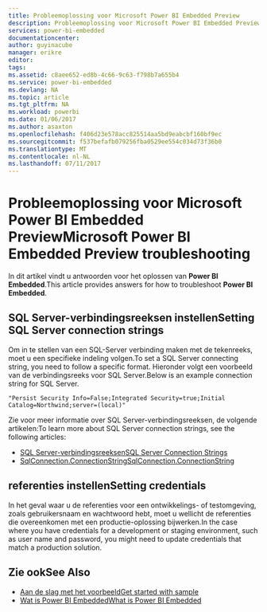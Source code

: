 ```yaml
---
title: Probleemoplossing voor Microsoft Power BI Embedded Preview
description: Probleemoplossing voor Microsoft Power BI Embedded Preview
services: power-bi-embedded
documentationcenter: 
author: guyinacube
manager: erikre
editor: 
tags: 
ms.assetid: c8aee652-ed8b-4c66-9c63-f798b7a655b4
ms.service: power-bi-embedded
ms.devlang: NA
ms.topic: article
ms.tgt_pltfrm: NA
ms.workload: powerbi
ms.date: 01/06/2017
ms.author: asaxton
ms.openlocfilehash: f406d23e578acc825514aa5bd9eabcbf160bf9ec
ms.sourcegitcommit: f537befafb079256fba0529ee554c034d73f36b0
ms.translationtype: MT
ms.contentlocale: nl-NL
ms.lasthandoff: 07/11/2017
---
```

# <a name="microsoft-power-bi-embedded-preview-troubleshooting"></a><span data-ttu-id="c7372-103">Probleemoplossing voor Microsoft Power BI Embedded Preview</span><span class="sxs-lookup"><span data-stu-id="c7372-103">Microsoft Power BI Embedded Preview troubleshooting</span></span>
<span data-ttu-id="c7372-104">In dit artikel vindt u antwoorden voor het oplossen van **Power BI Embedded**.</span><span class="sxs-lookup"><span data-stu-id="c7372-104">This article provides answers for how  to troubleshoot **Power BI Embedded**.</span></span>

<a name="connection-string"/>

## <a name="setting-sql-server-connection-strings"></a><span data-ttu-id="c7372-105">SQL Server-verbindingsreeksen instellen</span><span class="sxs-lookup"><span data-stu-id="c7372-105">Setting SQL Server connection strings</span></span>
<span data-ttu-id="c7372-106">Om in te stellen van een SQL-Server verbinding maken met de tekenreeks, moet u een specifieke indeling volgen.</span><span class="sxs-lookup"><span data-stu-id="c7372-106">To set a SQL Server connecting string, you need to follow a specific format.</span></span> <span data-ttu-id="c7372-107">Hieronder volgt een voorbeeld van de verbindingsreeks voor SQL Server.</span><span class="sxs-lookup"><span data-stu-id="c7372-107">Below is an example connection string for SQL Server.</span></span>

```
"Persist Security Info=False;Integrated Security=true;Initial Catalog=Northwind;server=(local)"
```

<span data-ttu-id="c7372-108">Zie voor meer informatie over SQL Server-verbindingsreeksen, de volgende artikelen:</span><span class="sxs-lookup"><span data-stu-id="c7372-108">To learn more about SQL Server connection strings, see the following articles:</span></span>

* [<span data-ttu-id="c7372-109">SQL Server-verbindingsreeksen</span><span class="sxs-lookup"><span data-stu-id="c7372-109">SQL Server Connection Strings</span></span>](https://msdn.microsoft.com/library/jj653752.aspx)
* [<span data-ttu-id="c7372-110">SqlConnection.ConnectionString</span><span class="sxs-lookup"><span data-stu-id="c7372-110">SqlConnection.ConnectionString</span></span>](https://msdn.microsoft.com/library/system.data.sqlclient.sqlconnection.connectionstring.aspx)

<a name="credentials"/>

## <a name="setting-credentials"></a><span data-ttu-id="c7372-111">referenties instellen</span><span class="sxs-lookup"><span data-stu-id="c7372-111">Setting credentials</span></span>
<span data-ttu-id="c7372-112">In het geval waar u de referenties voor een ontwikkelings- of testomgeving, zoals gebruikersnaam en wachtwoord hebt, moet u wellicht de referenties die overeenkomen met een productie-oplossing bijwerken.</span><span class="sxs-lookup"><span data-stu-id="c7372-112">In the case where you have credentials for a development or staging environment, such as user name and password, you might need to update credentials that match a production solution.</span></span>

## <a name="see-also"></a><span data-ttu-id="c7372-113">Zie ook</span><span class="sxs-lookup"><span data-stu-id="c7372-113">See Also</span></span>
* [<span data-ttu-id="c7372-114">Aan de slag met het voorbeeld</span><span class="sxs-lookup"><span data-stu-id="c7372-114">Get started with sample</span></span>](power-bi-embedded-get-started-sample.md)
* [<span data-ttu-id="c7372-115">Wat is Power BI Embedded</span><span class="sxs-lookup"><span data-stu-id="c7372-115">What is Power BI Embedded</span></span>](power-bi-embedded-what-is-power-bi-embedded.md)

